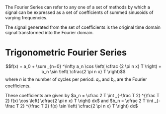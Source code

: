 The Fourier Series can refer to any one of a set of methods by which a signal can be expressed as a set of coefficients of summed sinusoids of varying frequencies.

The signal generated from the set of coefficients is the original time domain signal transformed into the Fourier domain.

# Trigonometric Fourier Series
$$f(x) = a_0 + \sum _{n=0} ^\infty a_n \cos \left( \cfrac {2 \pi n x} T \right) + b_n \sin \left( \cfrac{2 \pi n x} T \right)$$
where $n$ is the number of cycles per period. $a_n$ and $b_n$ are the Fourier coefficients.

These coefficients are given by $a_n = \cfrac 2 T \int _{-\frac T 2} ^{\frac T 2} f(x) \cos \left( \cfrac{2 \pi n x} T \right) dx$ and $b_n = \cfrac 2 T \int _{-\frac T 2} ^{\frac T 2} f(x) \sin \left( \cfrac{2 \pi n x} T \right) dx$
